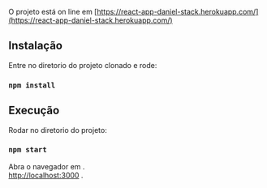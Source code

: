 O projeto está on line em 
[https://react-app-daniel-stack.herokuapp.com/](https://react-app-daniel-stack.herokuapp.com/)

## Instalação

Entre no diretorio do projeto clonado e rode:

### `npm install`

## Execução

Rodar no diretorio do projeto:

### `npm start`

Abra o navegador em .<br>
[http://localhost:3000](http://localhost:3000) .
